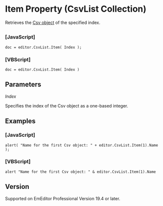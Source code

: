 # Item Property (CsvList Collection)

Retrieves the [Csv object](../csv/index) of the specified index.

## 

### \[JavaScript\]

```
doc = editor.CsvList.Item( Index );
```

### \[VBScript\]

```
doc = editor.CsvList.Item( Index )
```

## Parameters

_Index_

Specifies the index of the Csv object as a one-based integer.

## Examples

### \[JavaScript\]

```
alert( "Name for the first Csv object: " + editor.CsvList.Item(1).Name );
```

### \[VBScript\]

```
alert "Name for the first Csv object: " & editor.CsvList.Item(1).Name
```

## Version

Supported on EmEditor Professional Version 19.4 or later.
